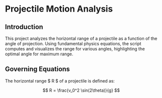 # Projectile Motion Analysis

## Introduction
This project analyzes the horizontal range of a projectile as a function of the angle of projection. Using fundamental physics equations, the script computes and visualizes the range for various angles, highlighting the optimal angle for maximum range.

## Governing Equations
The horizontal range $ R $ of a projectile is defined as:

$$
R = \frac{v_0^2 \sin(2\theta)}{g}
$$
